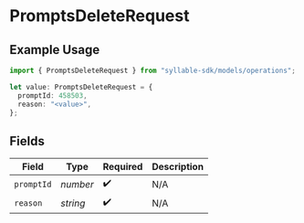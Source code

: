 # PromptsDeleteRequest

## Example Usage

```typescript
import { PromptsDeleteRequest } from "syllable-sdk/models/operations";

let value: PromptsDeleteRequest = {
  promptId: 458503,
  reason: "<value>",
};
```

## Fields

| Field              | Type               | Required           | Description        |
| ------------------ | ------------------ | ------------------ | ------------------ |
| `promptId`         | *number*           | :heavy_check_mark: | N/A                |
| `reason`           | *string*           | :heavy_check_mark: | N/A                |